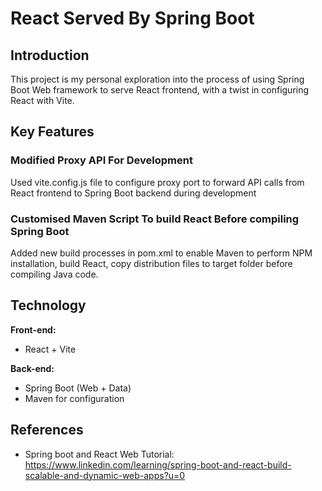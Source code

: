 # React Served By Spring Boot

## Introduction

This project is my personal exploration into the process of using Spring Boot Web framework to serve React frontend, with a twist in configuring React with Vite. 

## Key Features

### Modified Proxy API For Development

Used vite.config.js file to configure proxy port to forward API calls from React frontend to Spring Boot backend during development

### Customised Maven Script To build React Before compiling Spring Boot 

Added new build processes in pom.xml to enable Maven to perform NPM installation, build React, copy distribution files to target folder before compiling Java code.


## Technology

**Front-end:**

- React + Vite

**Back-end:**

- Spring Boot (Web + Data)
- Maven for configuration


## References

- Spring boot and React Web Tutorial: https://www.linkedin.com/learning/spring-boot-and-react-build-scalable-and-dynamic-web-apps?u=0